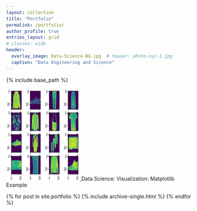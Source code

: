 ```yaml
---
layout: collection
title: "Portfolio"
permalink: /portfolio/
author_profile: true
entries_layout: grid
# classes: wide
header:
  overlay_image: Data-Science-BG.jpg  # teaser: photo-nyc-1.jpg
  caption: "Data Engineering and Science"
---
```


{% include base_path %}

<p>
<a href="https://github.com/ozdemirht/Data-Science/tree/master/matplotlib/ex1/example.ipynb">
<img src="/images/matplotlib-1.png" alt="https://ozdemirht.github.io/" width="200" height="250">
</a>
Data Science: Visualization: Matplotlib Example 
</p>


{% for post in site.portfolio %}
  {% include archive-single.html %}
{% endfor %}


